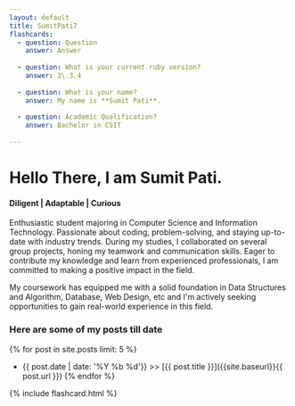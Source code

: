 ```yaml
---
layout: default
title: SumitPati7
flashcards: 
  - question: Question
    answer: Answer
            
  - question: What is your current ruby version?
    answer: 3\.3.4
            
  - question: What is your name?
    answer: My name is **Sumit Pati**.
            
  - question: Academic Qualification?
    answer: Bachelor in CSIT
            
---
```

# Hello There, I am Sumit Pati.

#### Diligent | Adaptable | Curious
Enthusiastic student majoring in Computer Science and Information Technology. Passionate about coding, problem-solving, and staying up-to-date with industry trends. During my studies, I collaborated on several group projects, honing my teamwork and communication skills. Eager to contribute my knowledge and learn from experienced professionals, I am committed to making a positive impact in the field.

My coursework has equipped me with a solid foundation in Data Structures and Algorithm, Database, Web Design, etc and I'm actively seeking opportunities to gain real-world experience in this field.

### Here are some of my posts till date 

{% for post in site.posts limit: 5 %}
  * {{ post.date | date: '%Y %b %d'}} >> [{{ post.title }}]({{site.baseurl}}{{ post.url }})
{% endfor %}

{% include flashcard.html %}
      